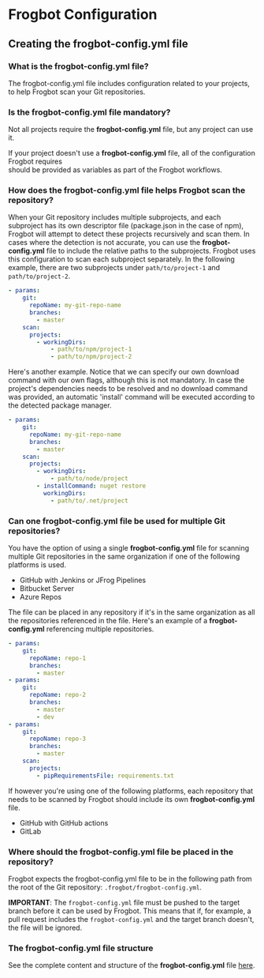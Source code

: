 # Frogbot Configuration

## Creating the frogbot-config.yml file

### What is the frogbot-config.yml file?

The frogbot-config.yml file includes configuration related to your projects, to help Frogbot scan your Git repositories.

### Is the frogbot-config.yml file mandatory?

Not all projects require the **frogbot-config.yml** file, but any project can use it.

If your project doesn't use a **frogbot-config.yml** file, all of the configuration Frogbot requires\
should be provided as variables as part of the Frogbot workflows.

### How does the frogbot-config.yml file helps Frogbot scan the repository?

When your Git repository includes multiple subprojects, and each subproject has its own descriptor file (package.json in the case of npm), Frogbot will attempt to detect these projects recursively and scan them. In cases where the detection is not accurate, you can use the **frogbot-config.yml** file to include the relative paths to the subprojects. Frogbot uses this configuration to scan each subproject separately. In the following example, there are two subprojects under `path/to/project-1` and `path/to/project-2`.

```yaml
- params:
    git:
      repoName: my-git-repo-name
      branches:
        - master
    scan:
      projects:
        - workingDirs:
            - path/to/npm/project-1
            - path/to/npm/project-2
```

Here's another example. Notice that we can specify our own download command with our own flags, although this is not mandatory.
In case the project's dependencies needs to be resolved and no download command was provided, an automatic 'install' command will be executed according to the detected package manager.

```yaml
- params:
    git:
      repoName: my-git-repo-name
      branches:
        - master
    scan:
      projects:
        - workingDirs:
            - path/to/node/project
        - installCommand: nuget restore
          workingDirs:
            - path/to/.net/project
```

### Can one frogbot-config.yml file be used for multiple Git repositories?

You have the option of using a single **frogbot-config.yml** file for scanning multiple Git repositories in the same organization if one of the following platforms is used.

* GitHub with Jenkins or JFrog Pipelines
* Bitbucket Server
* Azure Repos

The file can be placed in any repository if it's in the same organization as all the repositories referenced in the file. Here's an example of a **frogbot-config.yml** referencing multiple repositories.

```yaml
- params:
    git:
      repoName: repo-1
      branches:
        - master
- params:
    git:
      repoName: repo-2
      branches:
        - master
        - dev
- params:
    git:
      repoName: repo-3
      branches:
        - master
    scan:
      projects:
        - pipRequirementsFile: requirements.txt
```

If however you're using one of the following platforms, each repository that needs to be scanned by Frogbot should include its own **frogbot-config.yml** file.

* GitHub with GitHub actions
* GitLab

### Where should the frogbot-config.yml file be placed in the repository?

Frogbot expects the frogbot-config.yml file to be in the following path from the root of the Git repository: `.frogbot/frogbot-config.yml`.

**IMPORTANT**: The `frogbot-config.yml` file must be pushed to the target branch before it can be used by Frogbot. This means that if, for example, a pull request includes the `frogbot-config.yml` and the target branch doesn't, the file will be ignored.

### The frogbot-config.yml file structure

See the complete content and structure of the **frogbot-config.yml** file [here](templates/.frogbot/frogbot-config.yml).
